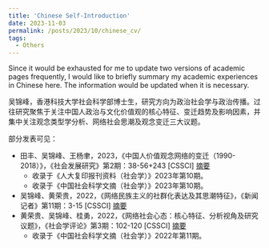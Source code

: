 ```yaml
---
title: 'Chinese Self-Introduction'
date: 2023-11-03
permalink: /posts/2023/10/chinese_cv/
tags:
  - Others
---
```


Since it would be exhausted for me to update two versions of academic pages frequently, I would like to briefly summary my academic experiences in Chinese here. The information would be updated when it is necessary.

吴锦峰，香港科技大学社会科学部博士生，研究方向为政治社会学与政治传播。过往研究聚焦于关注中国人政治与文化价值观的核心特征、变迁趋势及影响因素，并集中关注观念类型学分析、网络社会思潮及观念变迁三大议题。

部分发表可见：

* 田丰、吴锦峰、王杨聿，2023，《中国人价值观念网络的变迁（1990-2018）》，《社会发展研究》第2期：38-56+243 \[CSSCI] [摘要](https://chn.oversea.cnki.net/KCMS/detail/detail.aspx?dbcode=CJFD&dbname=CJFDLAST2023&filename=HFYJ202302003&uniplatform=OVERSEA&v=U2eZyMnRyYeWKOGpr2NzHw4araapRChCAurxmklTrrQma_9OtlCth-Nb2UHz8PCx)
  * 收录于《人大复印报刊资料（社会学）》2023年第10期。
  * 收录于《中国社会科学文摘（社会学）》2023年第10期。
* 吴锦峰、黄荣贵，2022，《网络民族主义的社群化表达及其思潮特征》，《新闻记者》第11期：3-15 \[CSSCI] [摘要](https://kns.cnki.net/kcms/detail/detail.aspx?filename=XWJZ202211001&dbcode=CJFQ&dbname=DKFXTEMP&v=9xYQTGrRPtNvBcErTPpbQLx1nhMCAYMKAdH6eqip-q7UrultprwKaWY6brpx3A9N) 
* 黄荣贵、吴锦峰、桂勇，2022，《网络社会心态：核心特征、分析视角及研究议题》，《社会学评论》第3期：102-120 \[CSSCI] [摘要](http://src.ruc.edu.cn/CN/abstract/abstract426.shtml#) 
  * 收录于《中国社会科学文摘（社会学）》2022年第11期。
